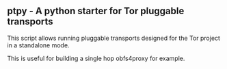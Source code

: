 ## ptpy - A python starter for Tor pluggable transports

This script allows running pluggable transports designed for the Tor
project in a standalone mode. 

This is useful for building a single hop obfs4proxy for example.

